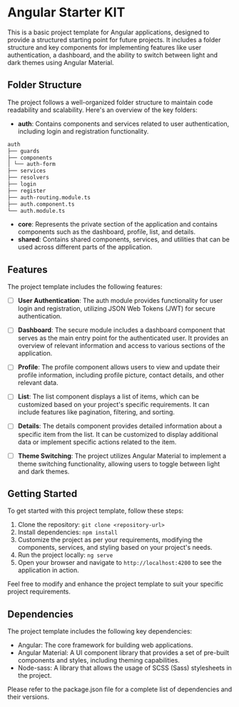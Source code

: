 # Angular Starter KIT

This is a basic project template for Angular applications, designed to provide a structured starting point for future projects. It includes a folder structure and key components for implementing features like user authentication, a dashboard, and the ability to switch between light and dark themes using Angular Material.

## Folder Structure

The project follows a well-organized folder structure to maintain code readability and scalability. Here's an overview of the key folders:

- **auth**: Contains components and services related to user authentication, including login and registration functionality.

```bash
auth
├── guards
├── components
│ └── auth-form
├── services
├── resolvers
├── login
├── register
├── auth-routing.module.ts
├── auth.component.ts
└── auth.module.ts
```

- **core**: Represents the private section of the application and contains components such as the dashboard, profile, list, and details.
- **shared**: Contains shared components, services, and utilities that can be used across different parts of the application.

## Features

The project template includes the following features:

- [ ] **User Authentication**: The auth module provides functionality for user login and registration, utilizing JSON Web Tokens (JWT) for secure authentication.

- [ ] **Dashboard**: The secure module includes a dashboard component that serves as the main entry point for the authenticated user. It provides an overview of relevant information and access to various sections of the application.

- [ ] **Profile**: The profile component allows users to view and update their profile information, including profile picture, contact details, and other relevant data.

- [ ] **List**: The list component displays a list of items, which can be customized based on your project's specific requirements. It can include features like pagination, filtering, and sorting.

- [ ] **Details**: The details component provides detailed information about a specific item from the list. It can be customized to display additional data or implement specific actions related to the item.

- [ ] **Theme Switching**: The project utilizes Angular Material to implement a theme switching functionality, allowing users to toggle between light and dark themes.

## Getting Started

To get started with this project template, follow these steps:

1. Clone the repository: `git clone <repository-url>`
2. Install dependencies: `npm install`
3. Customize the project as per your requirements, modifying the components, services, and styling based on your project's needs.
4. Run the project locally: `ng serve`
5. Open your browser and navigate to `http://localhost:4200` to see the application in action.

Feel free to modify and enhance the project template to suit your specific project requirements.

## Dependencies

The project template includes the following key dependencies:

- Angular: The core framework for building web applications.
- Angular Material: A UI component library that provides a set of pre-built components and styles, including theming capabilities.
- Node-sass: A library that allows the usage of SCSS (Sass) stylesheets in the project.

Please refer to the package.json file for a complete list of dependencies and their versions.
